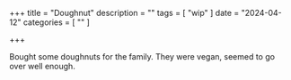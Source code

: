 +++
title = "Doughnut"
description = ""
tags = [
 "wip"
]
date = "2024-04-12"
categories = [ ""
]

+++

Bought some doughnuts for the family. They were vegan, seemed to go over well enough. 

